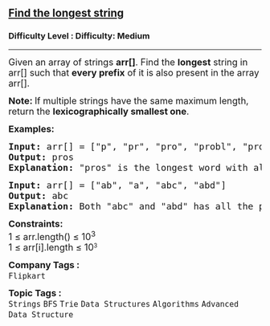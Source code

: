 <h2><a href="https://www.geeksforgeeks.org/problems/find-the-longest-string--170645/1?_gl=1*c228dc*_up*MQ..&gclid=CjwKCAjwprjDBhBTEiwA1m1d0i4Eft51J9CqUQyuWcjzVrxgCHPI2iWDz2lW8SOYXhStRHDJL87d1xoCmzEQAvD_BwE&gbraid=0AAAAAC9yBkCKXlNt4g_uWbvkALCiZE_pl">Find the longest string</a></h2><h3>Difficulty Level : Difficulty: Medium</h3><hr><div class="problems_problem_content__Xm_eO"><p><span style="font-size: 18px;"><span style="font-size: 18px;"><span style="font-size: 18px;">Given an array of strings&nbsp;</span><span style="font-size: 18px;"><span style="font-size: 18px;"><strong>arr</strong></span><strong style="font-size: 18px;">[]</strong></span><span style="font-size: 18px;">. Find the </span><strong style="font-size: 18px;">longest</strong><span style="font-size: 18px;"> string in arr[] such that </span><strong style="font-size: 18px;">every prefix</strong><span style="font-size: 18px;"> of it is also present in the array arr[].&nbsp;</span><br></span></span></p>
<p><span style="font-size: 18px;"><span style="font-size: 18px;"><strong>Note:&nbsp;</strong></span></span><span style="font-size: 18px;">If multiple strings have the same maximum length, return the <strong>lexicographically smallest one</strong>.</span></p>
<p><strong><span style="font-size: 18px;">Examples:</span></strong></p>
<pre><span style="font-size: 18px;"><strong>Input:</strong> arr[] = ["p", "pr", "pro", "probl", "problem", "pros", "process", "processor"]</span>
<span style="font-size: 18px;"><strong>Output:</strong> pros</span>
<strong><span style="font-size: 18px;">Explanation: </span></strong><span style="font-size: 18px;">"pros" is the longest word with all prefixes ("p", "pr", "pro", "pros") present in the array arr[].</span></pre>
<pre><strong><span style="font-size: 18px;">Input: </span></strong><span style="font-size: 18px;">arr[] = ["</span><span style="font-size: 18px;">ab", "a", "abc", "abd"]</span>
<strong><span style="font-size: 18px;">Output: </span></strong><span style="font-size: 18px;">abc</span>
<strong><span style="font-size: 18px;">Explanation:</span></strong><span style="font-size: 18px;"> Both "abc" and "abd" has all the prefixes in arr[]. Since, "abc" is lexicographically smaller than "abd", so the output is "abc".
</span></pre>
<p><span style="font-size: 18px;"><strong>Constraints:</strong><br>1 ≤ arr.length() ≤ 10<sup>3</sup><br>1 ≤ arr[i].length ≤ </span><span style="font-size: 18px;">10</span><sup>3</sup></p></div><p><span style=font-size:18px><strong>Company Tags : </strong><br><code>Flipkart</code>&nbsp;<br><p><span style=font-size:18px><strong>Topic Tags : </strong><br><code>Strings</code>&nbsp;<code>BFS</code>&nbsp;<code>Trie</code>&nbsp;<code>Data Structures</code>&nbsp;<code>Algorithms</code>&nbsp;<code>Advanced Data Structure</code>&nbsp;